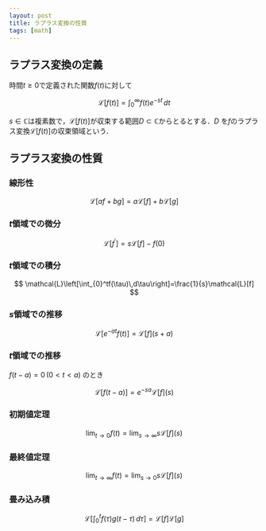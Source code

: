 ```yaml
---
layout: post
title: ラプラス変換の性質
tags: [math]
---
```

## ラプラス変換の定義
時間$t\geq 0$で定義された関数$f(t)$に対して

$$
\mathcal{L}[f(t)]=\int_0^\infty f(t)e^{-st}\,dt
$$

$s\in\mathbb{C}$は複素数で，$\mathcal{L}[f(t)]$が収束する範囲$D\subset\mathbb{C}$からとるとする．$D$ を$f$のラプラス変換$\mathcal{L}[f(t)]$の収束領域という．

## ラプラス変換の性質

### 線形性

$$
\mathcal{L}[af+bg]=a\mathcal{L}[f]+b\mathcal{L}[g]
$$

### $t$領域での微分

$$
\mathcal{L}[f^\prime]=s\mathcal{L}[f]-f(0)
$$

### $t$領域での積分

$$
\mathcal{L}\left[\int_{0}^tf(\tau)\,d\tau\right]=\frac{1}{s}\mathcal{L}[f]
$$

### $s$領域での推移

$$
\mathcal{L}[e^{-at}f(t)]=\mathcal{L}[f](s+a)
$$

### $t$領域での推移
$f(t-a)=0\,(0<t<a)$ のとき

$$
\mathcal{L}[f(t-a)]=e^{-sa}\mathcal{L}[f](s)
$$

### 初期値定理

$$
\lim_{t\to 0}f(t)=\lim_{s\to\infty}s\mathcal{L}[f](s)
$$

### 最終値定理

$$
\lim_{t\to \infty}f(t)=\lim_{s\to 0}s\mathcal{L}[f](s)
$$

### 畳み込み積

$$
\mathcal{L}\left[\int_{0}^t f(\tau)g(t-\tau)\,d\tau\right]=\mathcal{L}[f]\mathcal{L}[g]
$$
